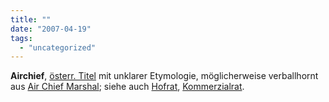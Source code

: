 ```yaml
---
title: ""
date: "2007-04-19"
tags: 
  - "uncategorized"
---
```


**Airchief**, [österr. Titel](http://www.google.at/search?hl=de&q=airchief&btnG=Google-Suche&meta=) mit unklarer Etymologie, möglicherweise verballhornt aus [Air Chief Marshal](http://en.wikipedia.org/wiki/Air_Chief_Marshal); siehe auch [Hofrat](http://de.wikipedia.org/wiki/Hofrat), [Kommerzialrat](http://de.wikipedia.org/wiki/Kommerzialrat).
